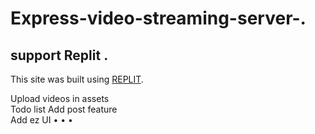 # Express-video-streaming-server-.
## support Replit .


This site was built using [REPLIT](https://replit.com/@Naiml007/Express-video-streaming-server/).


Upload videos in assets  
Todo list
Add post feature  
Add ez UI 
• 
• 
•
